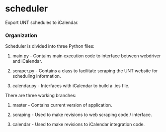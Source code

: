 # scheduler
Export UNT schedules to iCalendar.

### Organization
Scheduler is divided into three Python files:

1. main.py - Contains main execution code to interface between webdriver and iCalendar.

2. scraper.py - Contains a class to facilitate scraping the UNT website for scheduling information.

3. calendar.py - Interfaces with iCalendar to build a .ics file.

There are three working branches:

1. master - Contains current version of application.

2. scraping - Used to make revisions to web scraping code / interface.

3. calendar - Used to make revisions to iCalendar integration code.
